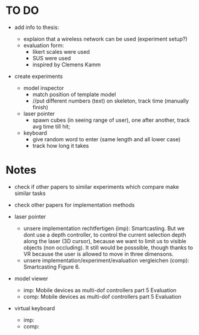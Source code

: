 # TO DO

- add info to thesis:
  - explaion that a wireless network can be used (experiment setup?)
  - evaluation form:
    - likert scales were used
    - SUS were used
    - inspired by Clemens Kamm

- create experiments
  - model inspector
    - match position of template model
    - //put different numbers (text) on skeleton, track time (manually finish)
  - laser pointer
    - spawn cubes (in seeing range of user), one after another, track avg time till hit;
  - keyboard
    - give random word to enter (same length and all lower case)
    - track how long it takes


# Notes

- check if other papers to similar experiments which compare
  make similar tasks
- check other papers for implementation methods

- laser pointer
  - unsere implementation rechtfertigen (imp):
    Smartcasting. But we dont use a depth controller, to control the current selection depth along the laser (3D cursor), because we want to limit us to visible objects (non occluding). It still would be posssible, though thanks to VR because the user is allowed to move in three dimensons.
  - unsere implementation/experiment/evaluation vergleichen (comp):
    Smartcasting Figure 6.
- model viewer
  - imp:
    Mobile devices as multi-dof controllers part 5 Evaluation
  - comp:
    Mobile devices as multi-dof controllers part 5 Evaluation
- virtual keyboard
  - imp:
  - comp: